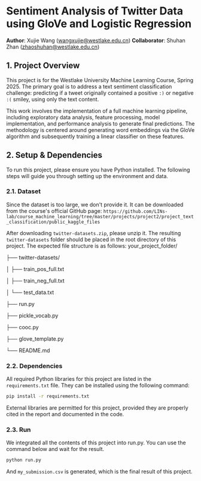 # Sentiment Analysis of Twitter Data using GloVe and Logistic Regression

**Author**: Xujie Wang (wangxujie@westlake.edu.cn)
**Collaborator**: Shuhan Zhan (zhaoshuhan@westlake.edu.cn)

## 1. Project Overview

This project is for the Westlake University Machine Learning Course, Spring 2025. The primary goal is to address a text sentiment classification challenge: predicting if a tweet originally contained a positive `:)` or negative `:(` smiley, using only the text content.

This work involves the implementation of a full machine learning pipeline, including exploratory data analysis, feature processing, model implementation, and performance analysis to generate final predictions. The methodology is centered around generating word embeddings via the GloVe algorithm and subsequently training a linear classifier on these features.

## 2. Setup & Dependencies

To run this project, please ensure you have Python installed. The following steps will guide you through setting up the environment and data.

### 2.1. Dataset

Since the dataset is too large, we don't provide it. It can be downloaded from the course's official GitHub page:
`https://github.com/LINs-lab/course_machine_learning/tree/master/projects/project2/project_text_classification/public_kaggle_files`

After downloading `twitter-datasets.zip`, please unzip it. The resulting `twitter-datasets` folder should be placed in the root directory of this project. The expected file structure is as follows:
your_project_folder/

├── twitter-datasets/

│   ├── train_pos_full.txt

│   ├── train_neg_full.txt

│   └── test_data.txt

├── run.py

├── pickle_vocab.py

├── cooc.py

├── glove_template.py

└── README.md

### 2.2. Dependencies

All required Python libraries for this project are listed in the `requirements.txt` file. They can be installed using the following command:

```bash
pip install -r requirements.txt
```
External libraries are permitted for this project, provided they are properly cited in the report and documented in the code.

### 2.3. Run

We integrated all the contents of this project into run.py. You can use the command below and wait for the result.

```bash
python run.py
```

And `my_submission.csv` is generated, which is the final result of this project.
